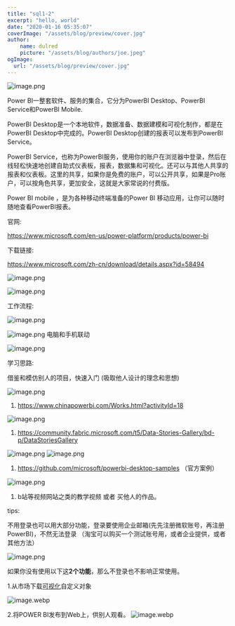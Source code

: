 ```yaml
---
title: "sql1-2"
excerpt: "hello, world"
date: "2020-01-16 05:35:07"
coverImage: "/assets/blog/preview/cover.jpg"
author:
    name: dulred
    picture: "/assets/blog/authors/joe.jpeg"
ogImage:
  url: "/assets/blog/preview/cover.jpg"
---
```


![image.png](/assets/blog/sql1-2/PBI1.png)

Power BI一整套软件、服务的集合，它分为PowerBI Desktop、PowerBI Service和PowerBI Mobile.

PowerBI Desktop是一个本地软件，数据准备、数据建模和可视化制作，都是在PowerBI Desktop中完成的。PowerBI Desktop创建的报表可以发布到PowerBI Service。

PowerBI Service，也称为PowerBI服务，使用你的账户在浏览器中登录，然后在线轻松快速地创建自助式仪表板，报表，数据集和可视化。还可以与其他人共享的报表和仪表板。这里的共享，如果你是免费的账户，可以公开共享，如果是Pro账户，可以按角色共享，更加安全，这就是大家常说的付费版。

Power BI mobile ，是为各种移动终端准备的Power BI 移动应用，让你可以随时随地查看PowerBI报表。

官网:

https://www.microsoft.com/en-us/power-platform/products/power-bi

下载链接:

https://www.microsoft.com/zh-cn/download/details.aspx?id=58494

![image.png](/assets/blog/sql1-2/PBI2.png)

![image.png](/assets/blog/sql1-2/PBI3.png)

工作流程:

![image.png](/assets/blog/sql1-2/PBI4.png)

![image.png](/assets/blog/sql1-2/PBI5.png)
电脑和手机联动

![image.png](/assets/blog/sql1-2/PBI6.png)

学习思路:

借鉴和模仿别人的项目，快速入门 (吸取他人设计的理念和思想)

![image.png](/assets/blog/sql1-2/PBI7.png)

1. https://www.chinapowerbi.com/Works.html?activityId=18

![image.png](/assets/blog/sql1-2/PBI8.png)

1. https://community.fabric.microsoft.com/t5/Data-Stories-Gallery/bd-p/DataStoriesGallery

![image.png](/assets/blog/sql1-2/PBI9.png)
![image.png](/assets/blog/sql1-2/PBI10.png)

1. https://github.com/microsoft/powerbi-desktop-samples （官方案例）

![image.png](/assets/blog/sql1-2/PBI11.png)

1. b站等视频网站之类的教学视频 或者 买他人的作品。

tips:

不用登录也可以用大部分功能，登录要使用企业邮箱(先先注册微软账号，再注册PowerBI)，不然无法登录 （淘宝可以购买一个测试账号用，或者企业提供，或者其他方法）

![image.png](/assets/blog/sql1-2/PBI12.png)

如果你没有使用以下这**2个功能**，那么不登录也不影响正常使用。

1.从市场下载[可视化](https://www.zhihu.com/search?q=可视化&search_source=Entity&hybrid_search_source=Entity&hybrid_search_extra={"sourceType"%3A"answer"%2C"sourceId"%3A1626823061})自定义对象

![image.webp](/assets/blog/sql1-2/PBI13.webp)

2.将POWER BI发布到Web上，供别人观看。
![image.webp](/assets/blog/sql1-2/PBI14.webp)